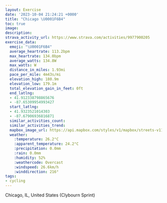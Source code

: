 ```yaml
---
layout: Exercise
date: '2023-10-04 21:24:21 +0000'
title: "Chicago \U0001F6B4"
toc: true
image:
description:
strava_activity_url: https://www.strava.com/activities/9977900205
exercise_data:
  emoji: "\U0001F6B4"
  average_heartrate: 113.2bpm
  max_heartrate: 134.0bpm
  average_watts: 134.8W
  max_watts: W
  distance_in_miles: 1.93mi
  pace_per_mile: 4m43s/mi
  elevation_high: 180.9m
  elevation_low: 179.1m
  total_elevation_gain_in_feet: 0ft
  end_latlng:
  - 41.912338798865676
  - -87.65309954993427
  start_latlng:
  - 41.9323521014303
  - -87.67906936816871
  similar_activities_count:
  similar_activities_trend:
  mapbox_image_url: https://api.mapbox.com/styles/v1/mapbox/streets-v11/static/path-5+787af2-1.0(qx%7C~F~ocvOb%40m%40z%40%7B%40hB%7BBjCwCl%40%7B%40pA_B%60BiBjDcEfCiD%7CIgNhBkCzAiC%7CA%7DB%60BoClJ%7BNz%40qAxA_Cd%40o%40h%40m%40fAsBfMsRl%40y%40bCuDlBaDhDiFnGcK),pin-s-s+e5b22e(-87.6776,41.93177),pin-s-f+89ae00(-87.65446999999998,41.914419999999986)/auto/800x800?access_token=pk.eyJ1Ijoiam9zaGJlY2ttYW4iLCJhIjoiY205eWR2aDd1MWZ6djJrbXc4a3M0bWZleiJ9.XiG9OWkNcZk2QzjJbxLB4A
  weather:
    :temperature: 26.2°C
    :apparent_temperature: 24.2°C
    :precipitation: 0.0mm
    :rain: 0.0mm
    :humidity: 52%
    :weathercode: Overcast
    :windspeed: 26.6km/h
    :winddirection: 216°
tags:
- cycling
---
```

Chicago, IL, United States (Clybourn Sprint)
